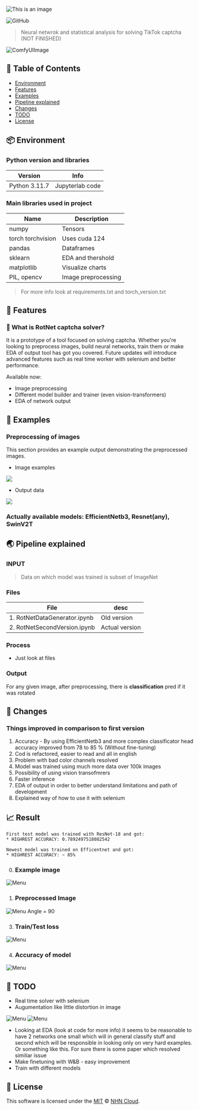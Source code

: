 ![This is an image](images/version2/banner.png)

![GitHub](https://img.shields.io/github/license/DFGANDP/StyleGan2-Ada_Encoder_projector)

> Neural netwrok and statistical analysis for solving TikTok captcha (NOT FINISHED)

![ComfyUIImage](images/version2/output_image_with_angle_text.png)




## 🚩 Table of Contents

- [Environment](#-environment)
- [Features](#-features)
- [Examples](#-examples)
- [Pipeline explained](#-pipeline-explained)
- [Changes](#-changes)
- [TODO](#-todo)
- [License](#-license)





## 📦 Environment

### Python version and libraries

| Version | Info |
| --- | --- |
|Python 3.11.7 | Jupyterlab code |

### Main libraries used in project

| Name | Description |
| --- | --- |
| numpy | Tensors |
| torch torchvision | Uses cuda 124 |
| pandas | Dataframes |
| sklearn | EDA and thershold |
| matplotlib | Visualize charts |
| PIL, opencv | Image preprocessing |


> For more info look at requirements.txt and torch_version.txt


## 🎨 Features

### 🤖 What is RotNet captcha solver?
It is a prototype of a tool focused on solving captcha. Whether you're looking to preprocess images, build neural networks, train them or make EDA of output tool has got you covered. Future updates will introduce advanced features such as real time worker with selenium and better performance.

Available now:
* Image preprocessing
* Different model builder and trainer (even vision-transformers) 
* EDA of network output


## 🐾 Examples

### Preprocessing of images
This section provides an example output demonstrating the preprocessed images.

* Image examples

<img src="images/version2/PreprocessedImages.png" />

* Output data 

<img src="images/version2/inference.png" />


### Actually available models: EfficientNetb3, Resnet(any), SwinV2T


## 🌏 Pipeline explained

### INPUT
> Data on which model was trained is subset of ImageNet 


### Files
| File | desc |
| --- | --- |
|1. RotNetDataGenerator.ipynb | Old version
|2. RotNetSecondVersion.ipynb| Actual version


### Process
* Just look at files


### Output
For any given image, after preprocessing, there is **classification** pred if it was rotated



## 🔧 Changes

### Things improved in comparison to first version

1. Accuracy - By using EfficientNetb3 and more complex classificator head accuracy improved from 78 to 85 % (Without fine-tuning)
2. Cod is refactored, easier to read and all in english
3. Problem with bad color channels resolved 
4. Model was trained using much more data over 100k images
5. Possibility of using vision transofmrers 
6. Faster inference 
7. EDA of output in order to better understand limitations and path of development
8. Explained way of how to use it with selenium



## 📈 Result
```
First test model was trained with ResNet-18 and got:
* HIGHREST ACCURACY: 0.7892497518082542

Newest model was trained on Efficentnet and got:
* HIGHREST ACCURACY: ~ 85%
```

0. ### Example image
![Menu](images/version1/image.jpg)

1. ### Preprocessed Image
![Menu](images/version1/preprocessed.jpg)
Angle = 90

3. ### Train/Test loss
![Menu](images/version2/testloss.png)

4. ### Accuracy of model
![Menu](images/version2/accuracy.png)



## 💬 TODO

* Real time solver with selenium
* Augumentation like little distortion in image

![Menu](images/version2/DistirbutionFN.png)
![Menu](images/version2/Confidence.png)

* Looking at EDA (look at code for more info) it seems to be reasonable to have 2 networks one small which will in general classify stuff and second which will be responsible in looking only on very hard examples. Or something like this. For sure there is some paper which resolved similiar issue
* Make finetuning with W&B - easy improvement 
* Train with different models


## 📜 License

This software is licensed under the [MIT](https://github.com/nhn/tui.editor/blob/master/LICENSE) © [NHN Cloud](https://github.com/nhn).

